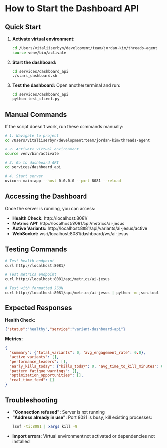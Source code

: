 # How to Start the Dashboard API

## Quick Start

1. **Activate virtual environment:**
   ```bash
   cd /Users/vitaliiserbyn/development/team/jordan-kim/threads-agent
   source venv/bin/activate
   ```

2. **Start the dashboard:**
   ```bash
   cd services/dashboard_api
   ./start_dashboard.sh
   ```

3. **Test the dashboard:**
   Open another terminal and run:
   ```bash
   cd services/dashboard_api
   python test_client.py
   ```

## Manual Commands

If the script doesn't work, run these commands manually:

```bash
# 1. Navigate to project
cd /Users/vitaliiserbyn/development/team/jordan-kim/threads-agent

# 2. Activate virtual environment
source venv/bin/activate

# 3. Go to dashboard API
cd services/dashboard_api

# 4. Start server
uvicorn main:app --host 0.0.0.0 --port 8081 --reload
```

## Accessing the Dashboard

Once the server is running, you can access:

- **Health Check:** http://localhost:8081/
- **Metrics API:** http://localhost:8081/api/metrics/ai-jesus
- **Active Variants:** http://localhost:8081/api/variants/ai-jesus/active
- **WebSocket:** ws://localhost:8081/dashboard/ws/ai-jesus

## Testing Commands

```bash
# Test health endpoint
curl http://localhost:8081/

# Test metrics endpoint
curl http://localhost:8081/api/metrics/ai-jesus

# Test with formatted JSON
curl http://localhost:8081/api/metrics/ai-jesus | python -m json.tool
```

## Expected Responses

**Health Check:**
```json
{"status":"healthy","service":"variant-dashboard-api"}
```

**Metrics:**
```json
{
  "summary": {"total_variants": 0, "avg_engagement_rate": 0.0},
  "active_variants": [],
  "performance_leaders": [],
  "early_kills_today": {"kills_today": 0, "avg_time_to_kill_minutes": 0},
  "pattern_fatigue_warnings": [],
  "optimization_opportunities": [],
  "real_time_feed": []
}
```

## Troubleshooting

- **"Connection refused"**: Server is not running
- **"Address already in use"**: Port 8081 is busy, kill existing processes:
  ```bash
  lsof -ti:8081 | xargs kill -9
  ```
- **Import errors**: Virtual environment not activated or dependencies not installed